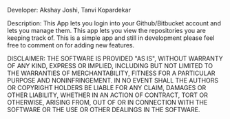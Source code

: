 Developer: Akshay Joshi,
           Tanvi Kopardekar


Description:
This App lets you login into your Github/Bitbucket account and lets you manage them. This app lets you view the repositories you are keeping track of. This is a simple app and still in development please feel free to comment on for adding new features.


DISCLAIMER:
THE SOFTWARE IS PROVIDED "AS IS", WITHOUT WARRANTY OF ANY KIND, EXPRESS OR
IMPLIED, INCLUDING BUT NOT LIMITED TO THE WARRANTIES OF MERCHANTABILITY, FITNESS
FOR A PARTICULAR PURPOSE AND NONINFRINGEMENT. IN NO EVENT SHALL THE AUTHORS OR
COPYRIGHT HOLDERS BE LIABLE FOR ANY CLAIM, DAMAGES OR OTHER LIABILITY, WHETHER
IN AN ACTION OF CONTRACT, TORT OR OTHERWISE, ARISING FROM, OUT OF OR IN
CONNECTION WITH THE SOFTWARE OR THE USE OR OTHER DEALINGS IN THE SOFTWARE.
